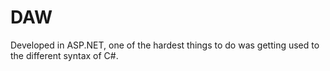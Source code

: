 # DAW
Developed in ASP.NET, one of the hardest things to do was getting used to the different syntax of C#. 
